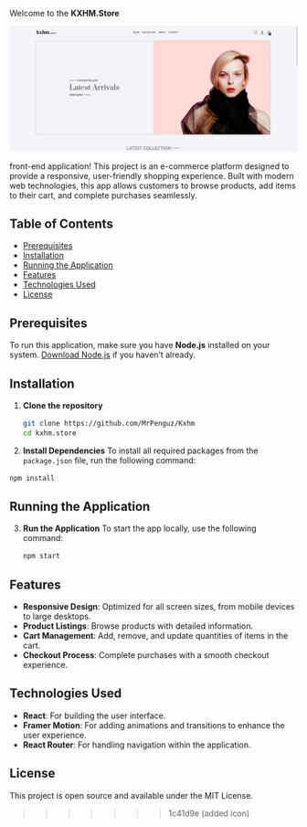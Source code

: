 
Welcome to the **KXHM.Store** 

![KXHM.Store](./screenshot.jpg)

front-end application! This project is an e-commerce platform designed to provide a responsive, user-friendly shopping experience. Built with modern web technologies, this app allows customers to browse products, add items to their cart, and complete purchases seamlessly.
 
## Table of Contents
- [Prerequisites](#prerequisites)
- [Installation](#installation)
- [Running the Application](#running-the-application)
- [Features](#features)
- [Technologies Used](#technologies-used)
- [License](#license)

## Prerequisites

To run this application, make sure you have **Node.js** installed on your system. [Download Node.js](https://nodejs.org/) if you haven’t already.

## Installation

1. **Clone the repository**
   ```bash
   git clone https://github.com/MrPenguz/Kxhm
   cd kxhm.store
2. **Install Dependencies**
 To install all required packages from the `package.json` file, run the following command:

```bash
npm install
```
## Running the Application

3. **Run the Application**
   To start the app locally, use the following command:
   ```bash
   npm start
   ```
## Features

- **Responsive Design**: Optimized for all screen sizes, from mobile devices to large desktops.
- **Product Listings**: Browse products with detailed information.
- **Cart Management**: Add, remove, and update quantities of items in the cart.
- **Checkout Process**: Complete purchases with a smooth checkout experience.

## Technologies Used

- **React**: For building the user interface.
- **Framer Motion**: For adding animations and transitions to enhance the user experience.
- **React Router**: For handling navigation within the application.
## License

This project is open source and available under the MIT License.
>>>>>>> 1c41d9e (added icon)
